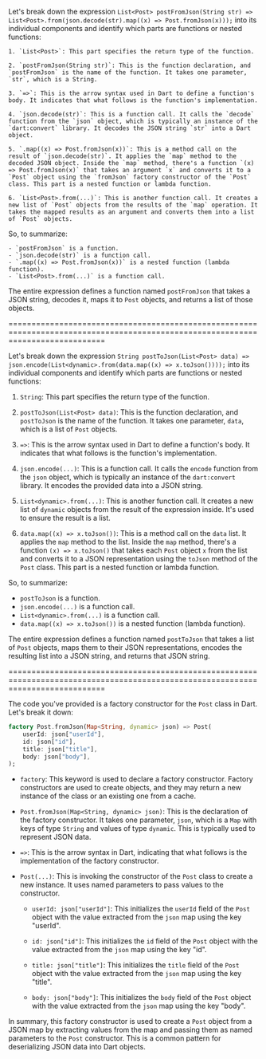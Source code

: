 Let's break down the expression
`List<Post> postFromJson(String str) => List<Post>.from(json.decode(str).map((x) => Post.fromJson(x)));`
into its individual components and identify which parts are functions or nested functions:

    1. `List<Post>`: This part specifies the return type of the function.

    2. `postFromJson(String str)`: This is the function declaration, and `postFromJson` is the name of the function. It takes one parameter, `str`, which is a String.

    3. `=>`: This is the arrow syntax used in Dart to define a function's body. It indicates that what follows is the function's implementation.

    4. `json.decode(str)`: This is a function call. It calls the `decode` function from the `json` object, which is typically an instance of the `dart:convert` library. It decodes the JSON string `str` into a Dart object.

    5. `.map((x) => Post.fromJson(x))`: This is a method call on the result of `json.decode(str)`. It applies the `map` method to the decoded JSON object. Inside the `map` method, there's a function `(x) => Post.fromJson(x)` that takes an argument `x` and converts it to a `Post` object using the `fromJson` factory constructor of the `Post` class. This part is a nested function or lambda function.

    6. `List<Post>.from(...)`: This is another function call. It creates a new list of `Post` objects from the results of the `map` operation. It takes the mapped results as an argument and converts them into a list of `Post` objects.

So, to summarize:

    - `postFromJson` is a function.
    - `json.decode(str)` is a function call.
    - `.map((x) => Post.fromJson(x))` is a nested function (lambda function).
    - `List<Post>.from(...)` is a function call.

The entire expression defines a function named `postFromJson` that takes a JSON string, decodes it, maps it to `Post` objects, and returns a list of those objects.

=================================================================================================================================


Let's break down the expression `String postToJson(List<Post> data) => json.encode(List<dynamic>.from(data.map((x) => x.toJson())));` into its individual components and identify which parts are functions or nested functions:

1. `String`: This part specifies the return type of the function.

2. `postToJson(List<Post> data)`: This is the function declaration, and `postToJson` is the name of the function. It takes one parameter, `data`, which is a list of `Post` objects.

3. `=>`: This is the arrow syntax used in Dart to define a function's body. It indicates that what follows is the function's implementation.

4. `json.encode(...)`: This is a function call. It calls the `encode` function from the `json` object, which is typically an instance of the `dart:convert` library. It encodes the provided data into a JSON string.

5. `List<dynamic>.from(...)`: This is another function call. It creates a new list of `dynamic` objects from the result of the expression inside. It's used to ensure the result is a list.

6. `data.map((x) => x.toJson())`: This is a method call on the `data` list. It applies the `map` method to the list. Inside the `map` method, there's a function `(x) => x.toJson()` that takes each `Post` object `x` from the list and converts it to a JSON representation using the `toJson` method of the `Post` class. This part is a nested function or lambda function.

So, to summarize:

- `postToJson` is a function.
- `json.encode(...)` is a function call.
- `List<dynamic>.from(...)` is a function call.
- `data.map((x) => x.toJson())` is a nested function (lambda function).

The entire expression defines a function named `postToJson` that takes a list of `Post` objects, maps them to their JSON representations, encodes the resulting list into a JSON string, and returns that JSON string.

=================================================================================================================================

The code you've provided is a factory constructor for the `Post` class in Dart. Let's break it down:

```dart
factory Post.fromJson(Map<String, dynamic> json) => Post(
    userId: json["userId"],
    id: json["id"],
    title: json["title"],
    body: json["body"],
);
```

- `factory`: This keyword is used to declare a factory constructor. Factory constructors are used to create objects, and they may return a new instance of the class or an existing one from a cache.

- `Post.fromJson(Map<String, dynamic> json)`: This is the declaration of the factory constructor. It takes one parameter, `json`, which is a `Map` with keys of type `String` and values of type `dynamic`. This is typically used to represent JSON data.

- `=>`: This is the arrow syntax in Dart, indicating that what follows is the implementation of the factory constructor.

- `Post(...)`: This is invoking the constructor of the `Post` class to create a new instance. It uses named parameters to pass values to the constructor.

  - `userId: json["userId"]`: This initializes the `userId` field of the `Post` object with the value extracted from the `json` map using the key "userId".

  - `id: json["id"]`: This initializes the `id` field of the `Post` object with the value extracted from the `json` map using the key "id".

  - `title: json["title"]`: This initializes the `title` field of the `Post` object with the value extracted from the `json` map using the key "title".

  - `body: json["body"]`: This initializes the `body` field of the `Post` object with the value extracted from the `json` map using the key "body".

In summary, this factory constructor is used to create a `Post` object from a JSON map by extracting values from the map and passing them as named parameters to the `Post` constructor. This is a common pattern for deserializing JSON data into Dart objects.
